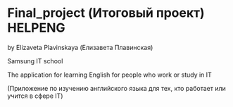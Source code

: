 # Final_project (Итоговый проект) HELPENG

by
Elizaveta Plavinskaya (Елизавета Плавинская)

Samsung IT school

The application for learning English for people who work or study in IT

(Приложение по изучению английского языка для тех, кто работает или учится в сфере IT)
